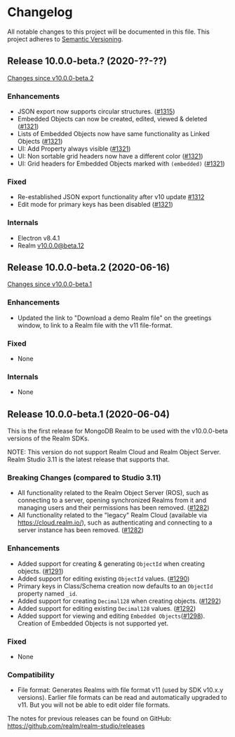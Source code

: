 # Changelog

All notable changes to this project will be documented in this file.
This project adheres to [Semantic Versioning](https://semver.org/spec/v2.0.0.html).


## Release 10.0.0-beta.? (2020-??-??)

[Changes since v10.0.0-beta.2](https://github.com/realm/realm-studio/compare/v10.0.0-beta.2...v10.0.0-beta.?)

### Enhancements

- JSON export now supports circular structures. ([#1315](https://github.com/realm/realm-studio/pull/1315))
- Embedded Objects can now be created, edited, viewed & deleted ([#1321](https://github.com/realm/realm-studio/pull/1321))
- Lists of Embedded Objects now have same functionality as Linked Objects ([#1321](https://github.com/realm/realm-studio/pull/1321))
- UI: Add Property always visible ([#1321](https://github.com/realm/realm-studio/pull/1321))
- UI: Non sortable grid headers now have a different color ([#1321](https://github.com/realm/realm-studio/pull/1321))
- UI: Grid headers for Embedded Objects marked with `(embedded)` ([#1321](https://github.com/realm/realm-studio/pull/1321))

### Fixed

- Re-established JSON export functionality after v10 update [#1312](https://github.com/realm/realm-studio/issues/1312)
- Edit mode for primary keys has been disabled ([#1321](https://github.com/realm/realm-studio/pull/1321))

### Internals

- Electron v8.4.1
- Realm v10.0.0@beta.12


## Release 10.0.0-beta.2 (2020-06-16)

[Changes since v10.0.0-beta.1](https://github.com/realm/realm-studio/compare/v10.0.0-beta.1...v10.0.0-beta.2)

### Enhancements

- Updated the link to "Download a demo Realm file" on the greetings window, to link to a Realm file with the v11 file-format.

### Fixed

- None

### Internals

- None


## Release 10.0.0-beta.1 (2020-06-04)

This is the first release for MongoDB Realm to be used with the v10.0.0-beta versions of the Realm SDKs.

NOTE: This version do not support Realm Cloud and Realm Object Server. Realm Studio 3.11 is the latest
release that supports that.

### Breaking Changes (compared to Studio 3.11)
- All functionality related to the Realm Object Server (ROS), such as connecting to a server, opening synchronized Realms from it and managing users and their permissions has been removed. ([#1282](https://github.com/realm/realm-studio/pull/1282))
- All functionality related to the "legacy" Realm Cloud (available via https://cloud.realm.io/), such as authenticating and connecting to a server instance has been removed. ([#1282](https://github.com/realm/realm-studio/pull/1282))

### Enhancements
- Added support for creating & generating `ObjectId` when creating objects. ([#1291](https://github.com/realm/realm-studio/pull/1291))
- Added support for editing existing `ObjectId` values. ([#1290](https://github.com/realm/realm-studio/pull/1290))
- Primary keys in Class/Schema creation now defaults to an `ObjectId` property named `_id`.
- Added support for creating `Decimal128` when creating objects. ([#1292](https://github.com/realm/realm-studio/pull/1292))
- Added support for editing existing `Decimal128` values. ([#1292](https://github.com/realm/realm-studio/pull/1292))
- Added support for viewing and editing `Embedded Objects`([#1298](https://github.com/realm/realm-studio/pull/1298)). Creation of Embedded Objects is not supported yet.

### Fixed
- None

### Compatibility
- File format: Generates Realms with file format v11 (used by SDK v10.x.y versions). Earlier file formats can be read and automatically upgraded to v11. But you will not be able to edit older file formats. 

The notes for previous releases can be found on GitHub: https://github.com/realm/realm-studio/releases
